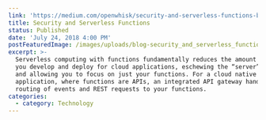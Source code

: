 ```yaml
---
link: 'https://medium.com/openwhisk/security-and-serverless-functions-b97618430db6'
title: Security and Serverless Functions
status: Published
date: 'July 24, 2018 4:00 PM'
postFeaturedImage: /images/uploads/blog-security_and_serverless_functions.jpg
excerpt: >-
  Serverless computing with functions fundamentally reduces the amount of code
  you develop and deploy for cloud applications, eschewing the “server” parts,
  and allowing you to focus on just your functions. For a cloud native
  application, where functions are APIs, an integrated API gateway handles the
  routing of events and REST requests to your functions.
categories:
  - category: Technology
---
```



